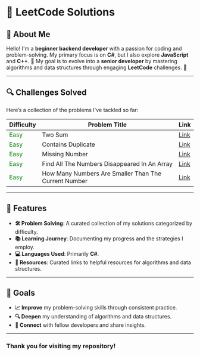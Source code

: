 # 🎉 LeetCode Solutions

## 👤 About Me

Hello! I'm a **beginner backend developer** with a passion for coding and problem-solving. My primary focus is on **C#**, but I also explore **JavaScript** and **C++**. 🚀 My goal is to evolve into a **senior developer** by mastering algorithms and data structures through engaging **LeetCode** challenges. 💪

---

## 🔍 Challenges Solved

Here’s a collection of the problems I've tackled so far:

| Difficulty                              | Problem Title                                        | Link                                                                                                                                                                |
| --------------------------------------- | ---------------------------------------------------- | ------------------------------------------------------------------------------------------------------------------------------------------------------------------- |
| <span style="color: green;">Easy</span> | Two Sum                                              | [Link](https://leetcode.com/problems/two-sum/solutions/5986774/c-solution-for-the-two-sum-problem)                                                                  |
| <span style="color: green;">Easy</span> | Contains Duplicate                                   | [Link](https://leetcode.com/problems/contains-duplicate/solutions/5989109/detecting-duplicates-in-an-array-using-hashset-in-c)                                      |
| <span style="color: green;">Easy</span> | Missing Number                                       | [Link](https://leetcode.com/problems/missing-number/solutions/5989163/finding-the-missing-number-in-an-array-using-the-sum-formula)                                 |
| <span style="color: green;">Easy</span> | Find All The Numbers Disappeared In An Array         | [Link](https://leetcode.com/problems/find-all-numbers-disappeared-in-an-array/solutions/5992603/finding-all-missing-numbers-in-a-range-using-a-hashset)             |
| <span style="color: green;">Easy</span> | How Many Numbers Are Smaller Than The Current Number | [Link](https://leetcode.com/problems/how-many-numbers-are-smaller-than-the-current-number/solutions/5992712/counting-smaller-numbers-than-current-for-each-element) |

<!-- | <span style="color: green;">Easy</span> |  | [Link]() | -->
<!-- | <span style="color: green;">Easy</span> |  | [Link]() | -->

<!-- | <span style="color: orange;">Medium</span> |  | [Link]() | -->
<!-- | <span style="color: orange;">Medium</span> |  | [Link]() | -->

<!-- | <span style="color: red;">Hard</span> |  | [Link]() -->
<!-- | <span style="color: red;">Hard</span> |  | [Link]() -->

---

## 🚀 Features

-   **🛠 Problem Solving**: A curated collection of my solutions categorized by difficulty.
-   **📚 Learning Journey**: Documenting my progress and the strategies I employ.
-   **💻 Languages Used**: Primarily **C#**.
-   **🔗 Resources**: Curated links to helpful resources for algorithms and data structures.

---

## 🎯 Goals

-   **📈 Improve** my problem-solving skills through consistent practice.
-   **🔍 Deepen** my understanding of algorithms and data structures.
-   **🤝 Connect** with fellow developers and share insights.

---

### Thank you for visiting my repository!
